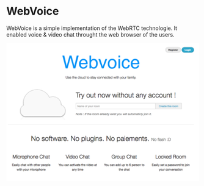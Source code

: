 # WebVoice
WebVoice is a simple implementation of the WebRTC technologie. It enabled voice & video chat throught the web browser of the users.

![](githubREADME/webvoice_index.png)